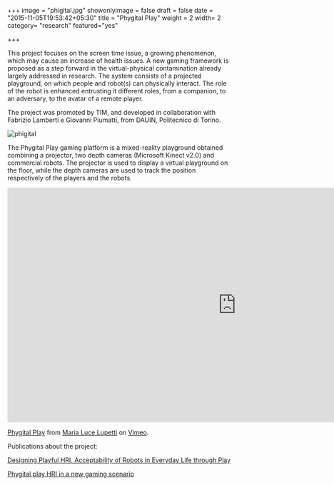 +++
image = "phigital.jpg"
showonlyimage = false
draft = false
date = "2015-11-05T19:53:42+05:30"
title = "Phygital Play"
weight = 2
width= 2
category= "research"
featured="yes"

+++


<!--more-->


This project focuses on the screen time issue, a growing phenomenon, which may cause an increase of health issues. A new gaming framework is proposed as a step forward in the virtual-physical contamination already largely addressed in research. The system consists of a projected playground, on which people and robot(s) can physically interact. The role of the robot is enhanced entrusting it different roles, from a companion, to an adversary, to the avatar of a remote player.



The project was promoted by TIM, and developed in collaboration with Fabrizio Lamberti e Giovanni Piumatti, from DAUIN, Politecnico di Torino.

![phigital](/assets/img/3phygital.jpg)

The Phygital Play gaming platform is a mixed-reality playground obtained combining a projector, two depth cameras (Microsoft Kinect v2.0) and commercial robots. The projector is used to display a virtual playground on the floor, while the depth cameras are used to track the position respectively of the players and the robots.

<iframe src="https://player.vimeo.com/video/236459034" width="1024" height="526" frameborder="0" webkitallowfullscreen mozallowfullscreen allowfullscreen></iframe>
<p><a href="https://vimeo.com/236459034">Phygital Play</a> from <a href="https://vimeo.com/user66117537">Maria Luce Lupetti</a> on <a href="https://vimeo.com">Vimeo</a>.</p>


Publications about the project:

[Designing Playful HRI. Acceptability of Robots in Everyday Life through Play](https://dl.acm.org/citation.cfm?id=2907016)

[Phygital play HRI in a new gaming scenario](http://ieeexplore.ieee.org/document/7325480/)
